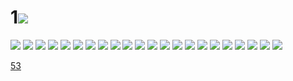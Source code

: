 # 1![](../img/52/00000001.jpg)
![](../img/52/00000002.jpg)
![](../img/52/00000003.jpg)
![](../img/52/00000004.jpg)
![](../img/52/00000005.jpg)
![](../img/52/00000006.jpg)
![](../img/52/00000007.jpg)
![](../img/52/00000008.jpg)
![](../img/52/00000009.jpg)
![](../img/52/00000010.jpg)
![](../img/52/00000011.jpg)
![](../img/52/00000012.jpg)
![](../img/52/00000013.jpg)
![](../img/52/00000014.jpg)
![](../img/52/00000015.jpg)
![](../img/52/00000016.jpg)
![](../img/52/00000017.jpg)
![](../img/52/00000018.jpg)
![](../img/52/00000019.jpg)
![](../img/52/00000020.jpg)
![](../img/52/00000021.jpg)
![](../img/52/00000022.jpg)
![](../img/52/00000023.jpg)

[53](../dir/53.md)
